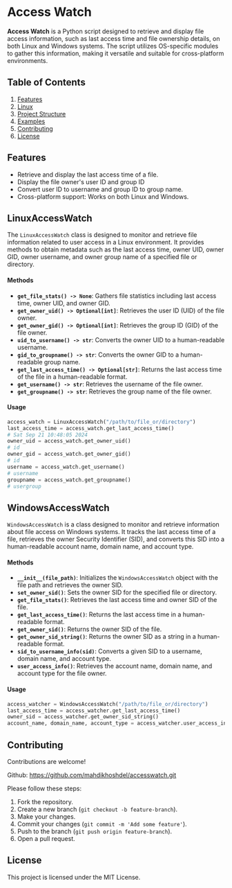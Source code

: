 # Access Watch

**Access Watch** is a Python script designed to retrieve and display file access information, such as last access time and file ownership details, on both Linux and Windows systems. The script utilizes OS-specific modules to gather this information, making it versatile and suitable for cross-platform environments.

## Table of Contents

1. [Features](#features)
2. [Linux](#LinuxAccessWatch)
5. [Project Structure](#project-structure)
6. [Examples](#examples)
7. [Contributing](#contributing)
8. [License](#license)

## Features

- Retrieve and display the last access time of a file.
- Display the file owner's user ID and group ID
- Convert user ID to username and group ID to group name.
- Cross-platform support: Works on both Linux and Windows.


## LinuxAccessWatch  

The `LinuxAccessWatch` class is designed to monitor and retrieve file information related to user access in a Linux environment. It provides methods to obtain metadata such as the last access time, owner UID, owner GID, owner username, and owner group name of a specified file or directory.  

#### Methods  

- **`get_file_stats() -> None`**: Gathers file statistics including last access time, owner UID, and owner GID.  
- **`get_owner_uid() -> Optional[int]`**: Retrieves the user ID (UID) of the file owner.  
- **`get_owner_gid() -> Optional[int]`**: Retrieves the group ID (GID) of the file owner.  
- **`uid_to_username() -> str`**: Converts the owner UID to a human-readable username.  
- **`gid_to_groupname() -> str`**: Converts the owner GID to a human-readable group name.  
- **`get_last_access_time() -> Optional[str]`**: Returns the last access time of the file in a human-readable format.
- **`get_username() -> str`**: Retrieves the username of the file owner.  
- **`get_groupname() -> str`**: Retrieves the group name of the file owner.  
 

#### Usage  

```python  
access_watch = LinuxAccessWatch("/path/to/file_or/directory")
last_access_time = access_watch.get_last_access_time()
# Sat Sep 21 10:48:05 2024
owner_uid = access_watch.get_owner_uid()
# id
owner_gid = access_watch.get_owner_gid()
# id
username = access_watch.get_username()
# username
groupname = access_watch.get_groupname()
# usergroup
```

## WindowsAccessWatch
`WindowsAccessWatch` is a class designed to monitor and retrieve information about file access on Windows systems. It tracks the last access time of a file, retrieves the owner Security Identifier (SID), and converts this SID into a human-readable account name, domain name, and account type.


#### Methods
- **`__init__(file_path)`**: Initializes the `WindowsAccessWatch` object with the file path and retrieves the owner SID.
- **`set_owner_sid()`**: Sets the owner SID for the specified file or directory.
- **`get_file_stats()`**: Retrieves the last access time and owner SID of the file.
- **`get_last_access_time()`**: Returns the last access time in a human-readable format.
- **`get_owner_sid()`**: Returns the owner SID of the file.
- **`get_owner_sid_string()`**: Returns the owner SID as a string in a human-readable format.
- **`sid_to_username_info(sid)`**: Converts a given SID to a username, domain name, and account type.
- **`user_access_info()`**: Retrieves the account name, domain name, and account type for the file owner.

#### Usage

```python
access_watcher = WindowsAccessWatch("/path/to/file_or/directory")  
last_access_time = access_watcher.get_last_access_time()        
owner_sid = access_watcher.get_owner_sid_string()
account_name, domain_name, account_type = access_watcher.user_access_info() 
```


## Contributing

Contributions are welcome!

Github:  https://github.com/mahdikhoshdel/accesswatch.git

Please follow these steps:
1. Fork the repository.
2. Create a new branch (`git checkout -b feature-branch`).
3. Make your changes.
4. Commit your changes (`git commit -m 'Add some feature'`).
5. Push to the branch (`git push origin feature-branch`).
6. Open a pull request.

## License

This project is licensed under the MIT License.




